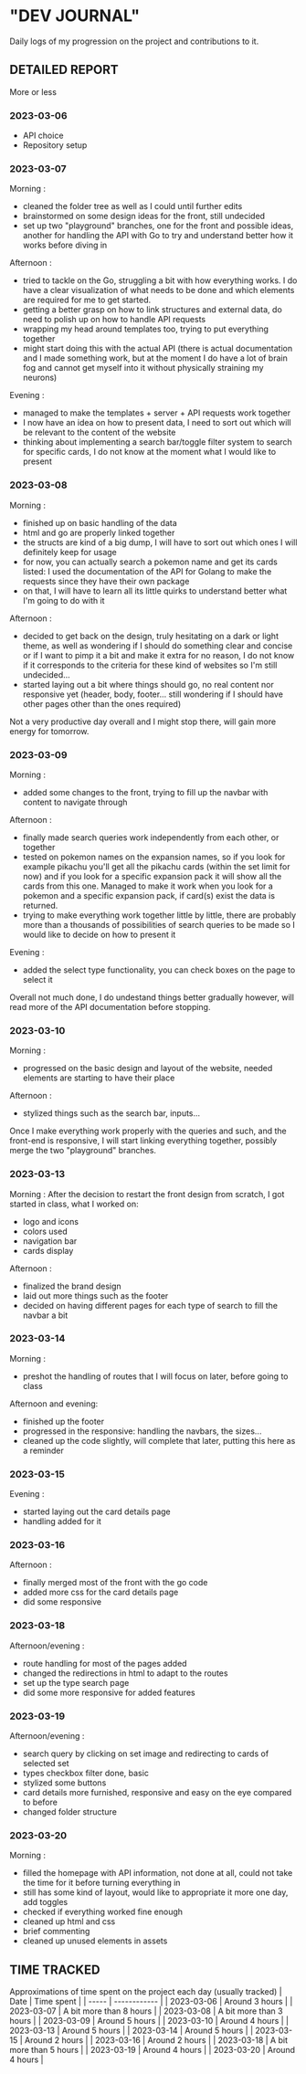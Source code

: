 # "DEV JOURNAL"
Daily logs of my progression on the project and contributions to it.

## DETAILED REPORT
More or less
### 2023-03-06
- API choice
- Repository setup

### 2023-03-07
Morning :
- cleaned the folder tree as well as I could until further edits
- brainstormed on some design ideas for the front, still undecided
- set up two "playground" branches, one for the front and possible ideas, another for handling the API with Go to try and understand better how it works before diving in

Afternoon :
- tried to tackle on the Go, struggling a bit with how everything works. I do have a clear visualization of what needs to be done and which elements are required for me to get started.
- getting a better grasp on how to link structures and external data, do need to polish up on how to handle API requests
- wrapping my head around templates too, trying to put everything together
- might start doing this with the actual API (there is actual documentation and I made something work, but at the moment I do have a lot of brain fog and cannot get myself into it without physically straining my neurons)

Evening :
- managed to make the templates + server + API requests work together
- I now have an idea on how to present data, I need to sort out which will be relevant to the content of the website
- thinking about implementing a search bar/toggle filter system to search for specific cards, I do not know at the moment what I would like to present

### 2023-03-08
Morning :
- finished up on basic handling of the data
- html and go are properly linked together
- the structs are kind of a big dump, I will have to sort out which ones I will definitely keep for usage
- for now, you can actually search a pokemon name and get its cards listed: I used the documentation of the API for Golang to make the requests since they have their own package
- on that, I will have to learn all its little quirks to understand better what I'm going to do with it

Afternoon :
- decided to get back on the design, truly hesitating on a dark or light theme, as well as wondering if I should do something clear and concise or if I want to pimp it a bit and make it extra for no reason, I do not know if it corresponds to the criteria for these kind of websites so I'm still undecided...
- started laying out a bit where things should go, no real content nor responsive yet (header, body, footer... still wondering if I should have other pages other than the ones required)



Not a very productive day overall and I might stop there, will gain more energy for tomorrow.

### 2023-03-09
Morning :
- added some changes to the front, trying to fill up the navbar with content to navigate through

Afternoon :
- finally made search queries work independently from each other, or together
- tested on pokemon names on the expansion names, so if you look for example pikachu you'll get all the pikachu cards (within the set limit for now) and if you look for a specific expansion pack it will show all the cards from this one. Managed to make it work when you look for a pokemon and a specific expansion pack, if card(s) exist the data is returned.
- trying to make everything work together little by little, there are probably more than a thousands of possibilities of search queries to be made so I would like to decide on how to present it

Evening :
- added the select type functionality, you can check boxes on the page to select it



Overall not much done, I do undestand things better gradually however, will read more of the API documentation before stopping.

### 2023-03-10
Morning :
- progressed on the basic design and layout of the website, needed elements are starting to have their place

Afternoon :
- stylized things such as the search bar, inputs...


Once I make everything work properly with the queries and such, and the front-end is responsive, I will start linking everything together, possibly merge the two "playground" branches.

### 2023-03-13
Morning :
After the decision to restart the front design from scratch, I got started in class, what I worked on:
- logo and icons
- colors used
- navigation bar
- cards display

Afternoon :
- finalized the brand design
- laid out more things such as the footer
- decided on having different pages for each type of search to fill the navbar a bit

### 2023-03-14
Morning :
- preshot the handling of routes that I will focus on later, before going to class

Afternoon and evening:
- finished up the footer
- progressed in the responsive: handling the navbars, the sizes...
- cleaned up the code slightly, will complete that later, putting this here as a reminder

### 2023-03-15
Evening :
- started laying out the card details page
- handling added for it

### 2023-03-16
Afternoon :
- finally merged most of the front with the go code
- added more css for the card details page
- did some responsive

### 2023-03-18
Afternoon/evening :
- route handling for most of the pages added
- changed the redirections in html to adapt to the routes
- set up the type search page
- did some more responsive for added features

### 2023-03-19
Afternoon/evening :
- search query by clicking on set image and redirecting to cards of selected set
- types checkbox filter done, basic
- stylized some buttons
- card details more furnished, responsive and easy on the eye compared to before
- changed folder structure

### 2023-03-20
Morning :
- filled the homepage with API information, not done at all, could not take the time for it before turning everything in
- still has some kind of layout, would like to appropriate it more one day, add toggles
- checked if everything worked fine enough
- cleaned up html and css
- brief commenting
- cleaned up unused elements in assets

## TIME TRACKED
Approximations of time spent on the project each day (usually tracked)
| Date  | Time spent |
| ----- | ------------ |
| 2023-03-06 | Around 3 hours |
| 2023-03-07 | A bit more than 8 hours |
| 2023-03-08 | A bit more than 3 hours |
| 2023-03-09 | Around 5 hours |
| 2023-03-10 | Around 4 hours |
| 2023-03-13 | Around 5 hours |
| 2023-03-14 | Around 5 hours |
| 2023-03-15 | Around 2 hours |
| 2023-03-16 | Around 2 hours |
| 2023-03-18 | A bit more than 5 hours |
| 2023-03-19 | Around 4 hours |
| 2023-03-20 | Around 4 hours |

